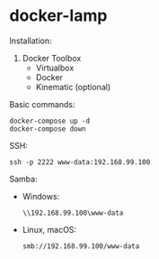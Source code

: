 # docker-lamp

Installation:
1. Docker Toolbox
    - Virtualbox
    - Docker
    - Kinematic (optional)

Basic commands:

    docker-compose up -d
    docker-compose down

SSH:

    ssh -p 2222 www-data:192.168.99.100

Samba:
- Windows:

      \\192.168.99.100\www-data

- Linux, macOS:

      smb://192.168.99.100/www-data